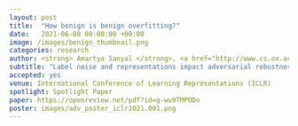 ```yaml
---
layout: post
title:  "How benign is benign overfitting?"
date:   2021-06-08 00:00:00 +00:00
image: /images/benign_thumbnail.png
categories: research
author: <strong> Amartya Sanyal </strong>, <a href="http://www.cs.ox.ac.uk/people/varun.kanade/myindex.html"> Varun Kanade</a>, <a href="https://puneetkdokania.github.io/">Puneet Dokania</a>, <a href="https://www.robots.ox.ac.uk/~phst/">Philip H.S. Torr</a>
subtitle: "Label noise and representations impact adversarial robustness"
accepted: yes
venue: International Conference of Learning Representations (ICLR)
spotlight: Spotlight Paper
paper: https://openreview.net/pdf?id=g-wu9TMPODo
poster: images/adv_poster_iclr2021.001.png
---
```


